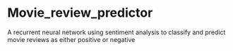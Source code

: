 # Movie_review_predictor
A recurrent neural network using sentiment analysis to classify and predict movie reviews as either positive or negative
